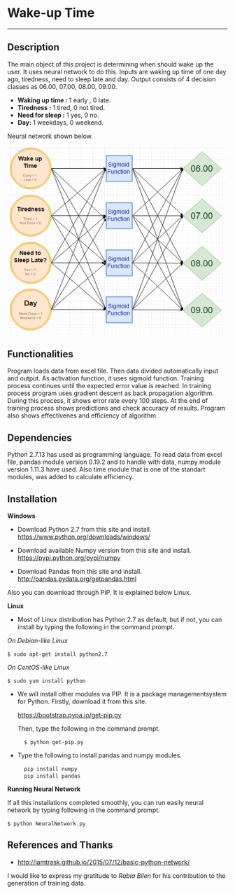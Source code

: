 # **Wake-up Time**
---

Description
---

The main object of this project is determining when should wake up the user. It uses neural network to do this. Inputs are waking up time of one day ago, tiredness, need to sleep late and day. Output consists of 4 decision classes as 06.00, 07.00, 08.00, 09.00.

* **Waking up time :** 1 early , 0 late.
* **Tiredness :** 1 tired, 0 not tired.
* **Need for sleep :** 1 yes, 0 no.
* **Day:** 1 weekdays, 0 weekend.

Neural network shown below.

![alt text](https://github.com/HarunGlec/Wake-up-time-AI/blob/master/Project_Diagram.png)

Functionalities
---
Program loads data from excel file. Then data divided automatically input and output. As activation function, it uses sigmoid function. Training process continues until the expected error value is reached. In training process program uses gradient descent as back propagation algorithm. During this process, it shows error rate every 100 steps. At the end of training process shows predictions and check accuracy of results. Program also shows effectivenes and efficiency of algorithm.

Dependencies
---
Python 2.7.13 has used as programming language. To read data from excel file, pandas module version 0.19.2 and to handle with data, numpy module version
1.11.3 have used. Also time module that is one of the standart modules, was added to calculate efficiency.

Installation
---
**Windows**
* Download Python 2.7 from this site and install.
https://www.python.org/downloads/windows/


* Download available Numpy version from this site and install.
https://pypi.python.org/pypi/numpy


* Download Pandas from this site and install.
http://pandas.pydata.org/getpandas.html

Also you can download through PIP. It is explained below Linux.

**Linux**
* Most of Linux distribution has Python 2.7 as default, but if not, you can
install by typing the following in the command prompt.

*On Debian-like Linux*

	$ sudo apt-get install python2.7
    
*On CentOS-like Linux*

	$ sudo yum install python
    
* We will install other modules via PIP. It is a package managementsystem for Python. Firstly, download it from this site.

	https://bootstrap.pypa.io/get-pip.py
    
    Then, type the following in the command prompt.

		$ python get-pip.py
 
* Type the following to install pandas and numpy modules.

		pip install numpy
    	pip install pandas

**Running Neural Network**

If all this installations completed smoothly, you can run easily neural network by
typing following in the command prompt.

	$ python NeuralNetwork.py
    
References and Thanks
---
* http://iamtrask.github.io/2015/07/12/basic-python-network/

I would like to express my gratitude to *Rabia Bilen* for his contribution to the generation of training data.
